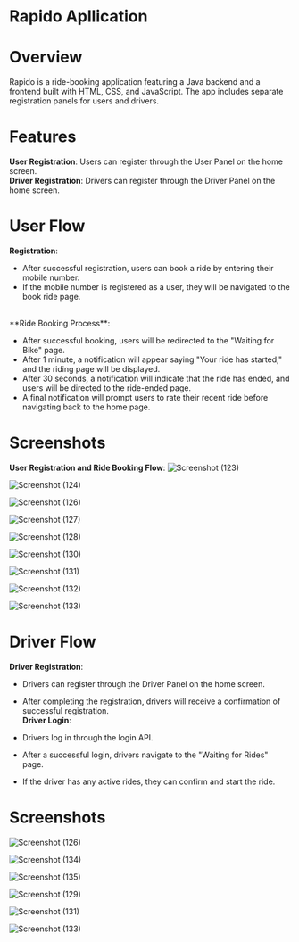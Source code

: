 # Rapido Apllication
# Overview
Rapido is a ride-booking application featuring a Java backend and a frontend built with HTML, CSS, and JavaScript. The app includes separate registration panels for users and drivers.

# Features
**User Registration**: Users can register through the User Panel on the home screen.<br>
**Driver Registration**: Drivers can register through the Driver Panel on the home screen.
# User Flow
 **Registration**:

+ After successful registration, users can book a ride by entering their mobile number.<br>
+ If the mobile number is registered as a user, they will be navigated to the book ride page.<br>
<br>
 **Ride Booking Process**:

+ After successful booking, users will be redirected to the "Waiting for Bike" page.<br>
+ After 1 minute, a notification will appear saying "Your ride has started," and the riding page will be displayed.<br>
+ After 30 seconds, a notification will indicate that the ride has ended, and users will be directed to the ride-ended page.<br>
+ A final notification will prompt users to rate their recent ride before navigating back to the home page.<br>

# Screenshots
**User Registration and Ride Booking Flow**:
![Screenshot (123)](https://github.com/user-attachments/assets/dc603226-c647-40b7-8b88-165484f8a4d1)

![Screenshot (124)](https://github.com/user-attachments/assets/20f2b5c3-e2b5-40f6-891f-d625be1e6478)

![Screenshot (126)](https://github.com/user-attachments/assets/8e13075b-10b6-4ac9-a272-00936ddac540)

![Screenshot (127)](https://github.com/user-attachments/assets/bce5dc2b-ce04-4380-ab81-8fa893eeaf1b)

![Screenshot (128)](https://github.com/user-attachments/assets/a4d28360-57d2-427d-98e0-d0f6f041c282)

![Screenshot (130)](https://github.com/user-attachments/assets/3d195963-129c-4c4c-a24a-3e4dc4e2f51e)

![Screenshot (131)](https://github.com/user-attachments/assets/7d721e4f-b194-4453-baee-c3ac40c1e3ba)

![Screenshot (132)](https://github.com/user-attachments/assets/9c18d1ca-cb27-4236-a4e0-f9b72fcff4c8)

![Screenshot (133)](https://github.com/user-attachments/assets/1d34f9b7-be46-449c-9032-6719b8b104ed)

# Driver Flow
**Driver Registration**:

+ Drivers can register through the Driver Panel on the home screen.<br>
+ After completing the registration, drivers will receive a confirmation of successful registration.<br>
**Driver Login**:

+ Drivers log in through the login API.<br>
+ After a successful login, drivers navigate to the "Waiting for Rides" page.<br>
+ If the driver has any active rides, they can confirm and start the ride.<br>

# Screenshots
![Screenshot (126)](https://github.com/user-attachments/assets/f2810a53-a64f-4835-aae0-0a77a587e756)

![Screenshot (134)](https://github.com/user-attachments/assets/81028d14-6b4b-4269-ba60-c3c2517a390e)

![Screenshot (135)](https://github.com/user-attachments/assets/6aa49788-18bd-4844-a4c6-f28c12e72ad1)

![Screenshot (129)](https://github.com/user-attachments/assets/0483795b-afa2-43ac-aca0-26144040875b)

![Screenshot (131)](https://github.com/user-attachments/assets/eac38954-bb37-4a63-890a-eb42f00e9f93)

![Screenshot (133)](https://github.com/user-attachments/assets/53832f04-d0f8-4276-b923-43ca791bb50f)













